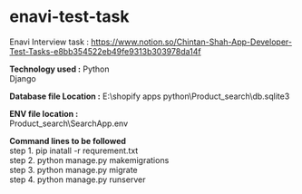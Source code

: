 # enavi-test-task
Enavi Interview task : https://www.notion.so/Chintan-Shah-App-Developer-Test-Tasks-e8bb354522eb49fe9313b303978da14f

**Technology used :**
Python  
Django

**Database file Location :**
E:\shopify apps python\Product_search\db.sqlite3

**ENV file location :**  
Product_search\SearchApp\.env

**Command lines to be followed**  
step 1.  pip inatall -r requrement.txt  
step 2.  python manage.py makemigrations  
step 3.  python manage.py migrate   
step 4.  python manage.py runserver  

